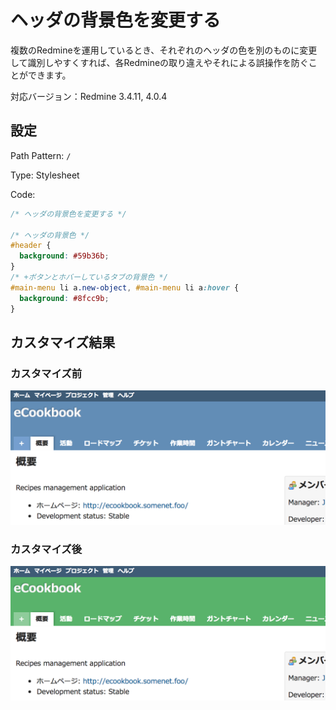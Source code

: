 # ヘッダの背景色を変更する

複数のRedmineを運用しているとき、それぞれのヘッダの色を別のものに変更して識別しやすくすれば、各Redmineの取り違えやそれによる誤操作を防ぐことができます。

対応バージョン：Redmine 3.4.11, 4.0.4

## 設定

Path Pattern: `/`

Type: Stylesheet

Code:

``` css
/* ヘッダの背景色を変更する */

/* ヘッダの背景色 */
#header {
  background: #59b36b;
}
/* +ボタンとホバーしているタブの背景色 */
#main-menu li a.new-object, #main-menu li a:hover {
  background: #8fcc9b;
}
```

## カスタマイズ結果

### カスタマイズ前

![](change-header-color-before@2x.png)

### カスタマイズ後

![](change-header-color-after@2x.png)

